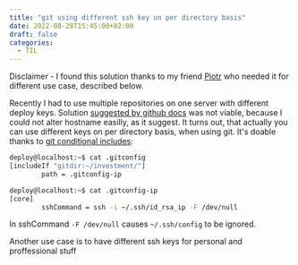 ```yaml
---
title: "git using different ssh key on per directory basis"
date: 2022-08-28T15:45:00+02:00
draft: false
categories:
  - TIL
---
```


Disclaimer - I found this solution thanks to my friend [Piotr](https://github.com/bonias) who needed it for different use case, described below.

Recently I had to use multiple repositories on one server with different deploy keys. Solution [suggested by github docs](https://docs.github.com/en/developers/overview/managing-deploy-keys#using-multiple-repositories-on-one-server) was not viable, because I could not alter hostname easilly, as it suggest. It turns out, that actually you can use different keys on per directory basis, when using git. It's doable thanks to [git conditional includes](https://git-scm.com/docs/git-config#_includes):

```bash
deploy@localhost:~$ cat .gitconfig
[includeIf "gitdir:~/investment/"]
        path = .gitconfig-ip
```

```bash
deploy@localhost:~$ cat .gitconfig-ip
[core]
        sshCommand = ssh -i ~/.ssh/id_rsa_ip -F /dev/null
```

In sshCommand `-F /dev/null` causes `~/.ssh/config` to be ignored.

Another use case is to have different ssh keys for personal and proffessional stuff
